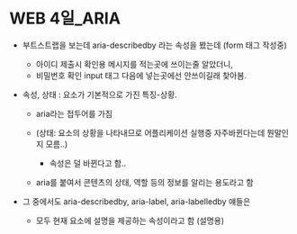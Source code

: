 # WEB 4일_ARIA

- 부트스트랩을 보는데 aria-describedby 라는 속성을 봤는데 (form 태그 작성중)
  - 아이디 제출시 확인용 메시지를 적는곳에 쓰이는줄 알았더니,
  - 비밀번호 확인 input 태그 다음에 넣는곳에선 안쓰이길래 찾아봄.



- 속성, 상태 : 요소가 기본적으로 가진 특징-상황.

  - aria라는 접두어를 가짐
  - (상태: 요소의 상황을 나타내므로 어플리케이션 실행중 자주바뀐다는데 뭔말인지 모름..)
    - 속성은 덜 바뀐다고 함..

  - aria를 붙여서 콘텐츠의 상태, 역할 등의 정보를 알리는 용도라고 함



- 그 중에서도 aria-describedby, aria-label, aria-labelledby 얘들은
  - 모두 현재 요소에 설명을 제공하는 속성이라고 함 (설명용)